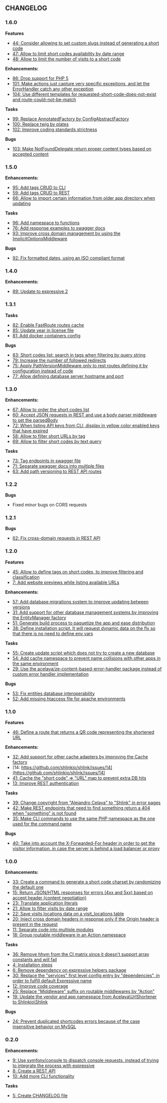 ## CHANGELOG

### 1.6.0

**Features**

* [44: Consider allowing to set custom slugs instead of generating a short code](https://github.com/shlinkio/shlink/issues/44)
* [47: Allow to limit short codes availability by date range](https://github.com/shlinkio/shlink/issues/47)
* [48: Allow to limit the number of visits to a short code](https://github.com/shlinkio/shlink/issues/48)

**Enhancements:**

* [86: Drop support for PHP 5](https://github.com/shlinkio/shlink/issues/86)
* [101: Make actions just capture very specific exceptions, and let the ErrorHandler catch any other exception](https://github.com/shlinkio/shlink/issues/101)
* [104: Use different templates for requested-short-code-does-not-exist and route-could-not-be-match](https://github.com/shlinkio/shlink/issues/104)

**Tasks**

* [99: Replace AnnotatedFactory by ConfigAbstractFactory](https://github.com/shlinkio/shlink/issues/99)
* [100: Replace twig by plates](https://github.com/shlinkio/shlink/issues/100)
* [102: Improve coding standards strictness](https://github.com/shlinkio/shlink/issues/102)

**Bugs**

* [103: Make NotFoundDelegate return proper content types based on accepted content](https://github.com/shlinkio/shlink/issues/103)

### 1.5.0

**Enhancements:**

* [95: Add tags CRUD to CLI](https://github.com/shlinkio/shlink/issues/95)
* [59: Add tags CRUD to REST](https://github.com/shlinkio/shlink/issues/59)
* [66: Allow to import certain information from older app directory when updating](https://github.com/shlinkio/shlink/issues/66)

**Tasks**

* [96: Add namespace to functions](https://github.com/shlinkio/shlink/issues/96)
* [76: Add response examples to swagger docs](https://github.com/shlinkio/shlink/issues/76)
* [93: Improve cross domain management by using the ImplicitOptionsMiddleware](https://github.com/shlinkio/shlink/issues/93)

**Bugs**

* [92: Fix formatted dates, using an ISO compliant format](https://github.com/shlinkio/shlink/issues/92)

### 1.4.0

**Enhancements:**

* [89: Update to expressive 2](https://github.com/shlinkio/shlink/issues/89)

### 1.3.1

**Tasks**

* [82: Enable FastRoute routes cache](https://github.com/shlinkio/shlink/issues/82)
* [85: Update year in license file](https://github.com/shlinkio/shlink/issues/85)
* [81: Add docker containers config](https://github.com/shlinkio/shlink/issues/81)

**Bugs**

* [83: Short codes list: search in tags when filtering by query string](https://github.com/shlinkio/shlink/issues/83)
* [79: Increase the number of followed redirects](https://github.com/shlinkio/shlink/issues/79)
* [75: Apply PathVersionMiddleware only to rest routes defining it by configuration instead of code](https://github.com/shlinkio/shlink/issues/75)
* [77: Allow defining database server hostname and port](https://github.com/shlinkio/shlink/issues/77)

### 1.3.0

**Enhancements:**

* [67: Allow to order the short codes list](https://github.com/shlinkio/shlink/issues/67)
* [60: Accept JSON requests in REST and use a body parser middleware to set the parsedBody](https://github.com/shlinkio/shlink/issues/60)
* [72: When listing API keys from CLI, display in yellow color enabled keys that have expired](https://github.com/shlinkio/shlink/issues/72)
* [58: Allow to filter short URLs by tag](https://github.com/shlinkio/shlink/issues/58)
* [69: Allow to filter short codes by text query](https://github.com/shlinkio/shlink/issues/69)

**Tasks**

* [73: Tag endpoints in swagger file](https://github.com/shlinkio/shlink/issues/73)
* [71: Separate swagger docs into multiple files](https://github.com/shlinkio/shlink/issues/71)
* [63: Add path versioning to REST API routes](https://github.com/shlinkio/shlink/issues/63)

### 1.2.2

**Bugs**

* Fixed minor bugs on CORS requests

### 1.2.1

**Bugs**

* [62: Fix cross-domain requests in REST API](https://github.com/shlinkio/shlink/issues/62)

### 1.2.0

**Features**

* [45: Allow to define tags on short codes, to improve filtering and classification](https://github.com/shlinkio/shlink/issues/45)
* [7: Add website previews while listing available URLs](https://github.com/shlinkio/shlink/issues/7)

**Enhancements:**

* [57: Add database migrations system to improve updating between versions](https://github.com/shlinkio/shlink/issues/57)
* [31: Add support for other database management systems by improving the EntityManager factory](https://github.com/shlinkio/shlink/issues/31)
* [51: Generate build process to paquetize the app and ease distribution](https://github.com/shlinkio/shlink/issues/51)
* [38: Define installation script. It will request dynamic data on the fly so that there is no need to define env vars](https://github.com/shlinkio/shlink/issues/38)

**Tasks**

* [55: Create update script which does not try to create a new database](https://github.com/shlinkio/shlink/issues/55)
* [54: Add cache namespace to prevent name collisions with other apps in the same environment](https://github.com/shlinkio/shlink/issues/54)
* [29: Use the acelaya/ze-content-based-error-handler package instead of custom error handler implementation](https://github.com/shlinkio/shlink/issues/29)

**Bugs**

* [53: Fix entities database interoperability](https://github.com/shlinkio/shlink/issues/53)
* [52: Add missing htaccess file for apache environments](https://github.com/shlinkio/shlink/issues/52)

### 1.1.0

**Features**

* [46: Define a route that returns a QR code representing the shortened URL](https://github.com/shlinkio/shlink/issues/46)

**Enhancements:**

* [32: Add support for other cache adapters by improving the Cache factory](https://github.com/shlinkio/shlink/issues/32)
* [14: https://github.com/shlinkio/shlink/issues/14](https://github.com/shlinkio/shlink/issues/14)
* [41: Cache the "short code" => "URL" map to prevent extra DB hits](https://github.com/shlinkio/shlink/issues/41)
* [13: Improve REST authentication](https://github.com/shlinkio/shlink/issues/13)

**Tasks**

* [39: Change copyright from "Alejandro Celaya" to "Shlink" in error pages](https://github.com/shlinkio/shlink/issues/39)
* [42: Make REST endpoints that need to find something return a 404 when "something" is not found](https://github.com/shlinkio/shlink/issues/42)
* [35: Make CLI commands to use the same PHP namespace as the one used for the command name](https://github.com/shlinkio/shlink/issues/35)

**Bugs**

* [40: Take into account the X-Forwarded-For header in order to get the visitor information, in case the server is behind a load balancer or proxy](https://github.com/shlinkio/shlink/issues/40)

### 1.0.0

**Enhancements:**

* [33: Create a command to generate a short code charset by randomizing the default one](https://github.com/shlinkio/shlink/issues/33)
* [15: Return JSON/HTML responses for errors (4xx and 5xx) based on accept header (content negotiation)](https://github.com/shlinkio/shlink/issues/15)
* [23: Translate application literals](https://github.com/shlinkio/shlink/issues/23)
* [21: Allow to filter visits by date range](https://github.com/shlinkio/shlink/issues/21)
* [22: Save visits locations data on a visit_locations table](https://github.com/shlinkio/shlink/issues/22)
* [20: Inject cross domain headers in response only if the Origin header is present in the request](https://github.com/shlinkio/shlink/issues/20)
* [11: Separate code into multiple modules](https://github.com/shlinkio/shlink/issues/11)
* [18: Group routable middleware in an Action namespace](https://github.com/shlinkio/shlink/issues/18)

**Tasks**

* [36: Remove hhvm from the CI matrix since it doesn't support array constants and will fail](https://github.com/shlinkio/shlink/issues/36)
* [4: Installation steps](https://github.com/shlinkio/shlink/issues/4)
* [6: Remove dependency on expressive helpers package](https://github.com/shlinkio/shlink/issues/6)
* [30: Replace the "services" first level config entry by "dependencies", in order to fulfill default Expressive name](https://github.com/shlinkio/shlink/issues/30)
* [12: Improve code coverage](https://github.com/shlinkio/shlink/issues/12)
* [25: Replace "Middleware" suffix on routable middlewares by "Action"](https://github.com/shlinkio/shlink/issues/25)
* [19: Update the vendor and app namespace from Acelaya\UrlShortener to Shlinkio\Shlink](https://github.com/shlinkio/shlink/issues/19)

**Bugs**

* [24: Prevent duplicated shortcodes errors because of the case insensitive behavior on MySQL](https://github.com/shlinkio/shlink/issues/24)

### 0.2.0

**Enhancements:**

* [9: Use symfony/console to dispatch console requests, instead of trying to integrate the process with expressive](https://github.com/shlinkio/shlink/issues/9)
* [8: Create a REST API](https://github.com/shlinkio/shlink/issues/8)
* [10: Add more CLI functionality](https://github.com/shlinkio/shlink/issues/10)

**Tasks**

* [5: Create CHANGELOG file](https://github.com/shlinkio/shlink/issues/5)
